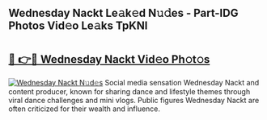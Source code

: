 ## Wednesday Nackt Le𝚊k𝚎d N𝚞𝚍es - Part-IDG Photos Vid𝚎o Le𝚊ks TpKNl

# <h2><a href="http://fb1bln8.evod.top/?m=Wednesday+Nackt">🔗 👉🔴 Wednesday Nackt Vid𝚎o Ph𝚘t𝚘s</a></h2>

[![Wednesday Nackt N𝚞d𝚎s](https://i.imgur.com/8V9OHl7.gif)](http://fb1bln8.evod.top/?m=Wednesday+Nackt)
Social media sensation Wednesday Nackt and content producer, known for sharing dance and lifestyle themes through viral dance challenges and mini vlogs. Public figures Wednesday Nackt are often criticized for their wealth and influence. 
